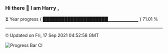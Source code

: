 ### Hi there 👋 I am Harry , 

⏳ Year progress { █████████████████████▁▁▁▁▁▁▁▁▁ } 71.01 %

---

⏰ Updated on Fri, 17 Sep 2021 04:52:58 GMT

![Progress Bar CI](https://github.com/duykhang68/duykhang68/workflows/Progress%20Bar%20CI/badge.svg)
